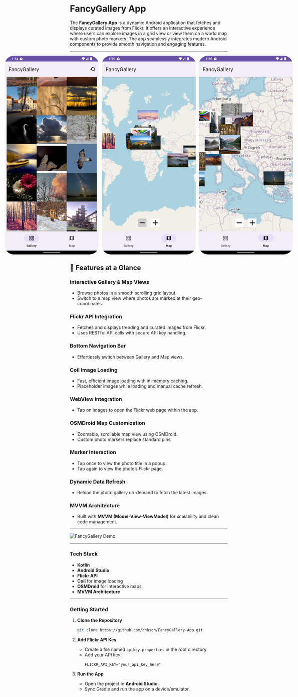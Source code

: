 # FancyGallery App

The **FancyGallery App** is a dynamic Android application that fetches and displays curated images from Flickr. It offers an interactive experience where users can explore images in a grid view or view them on a world map with custom photo markers. The app seamlessly integrates modern Android components to provide smooth navigation and engaging features.

---

<div style="display: flex; justify-content: center; align-items: center; gap: 10px;">
  <img src="https://github.com/chhsch/FancyGallery/blob/18f00dcb053886d49f2e41e33831fda70a3f9c12/img/Screenshot_20250112_133411.png" alt="Gallery View" width="300"/>
  <img src="https://github.com/chhsch/FancyGallery/blob/18f00dcb053886d49f2e41e33831fda70a3f9c12/img/Screenshot_20250112_133507.png" alt="Map View" width="300"/>
  <img src="https://github.com/chhsch/FancyGallery/blob/18f00dcb053886d49f2e41e33831fda70a3f9c12/img/Screenshot_20250112_133520.png" alt="Map View" width="300"/>
</div>

## 📱 Features at a Glance

### Interactive Gallery & Map Views
- Browse photos in a smooth scrolling grid layout.  
- Switch to a map view where photos are marked at their geo-coordinates.

### Flickr API Integration
- Fetches and displays trending and curated images from Flickr.
- Uses RESTful API calls with secure API key handling.

### Bottom Navigation Bar
- Effortlessly switch between Gallery and Map views.

### Coil Image Loading
- Fast, efficient image loading with in-memory caching.
- Placeholder images while loading and manual cache refresh.

### WebView Integration
- Tap on images to open the Flickr web page within the app.

### OSMDroid Map Customization
- Zoomable, scrollable map view using OSMDroid.  
- Custom photo markers replace standard pins.

### Marker Interaction
- Tap once to view the photo title in a popup.  
- Tap again to view the photo’s Flickr page.

### Dynamic Data Refresh
- Reload the photo gallery on-demand to fetch the latest images.

### MVVM Architecture
- Built with **MVVM (Model-View-ViewModel)** for scalability and clean code management.

---

![FancyGallery Demo](https://github.com/chhsch/FancyGallery/blob/18f00dcb053886d49f2e41e33831fda70a3f9c12/img/demo.gif)

---

### Tech Stack
- **Kotlin**  
- **Android Studio**  
- **Flickr API**  
- **Coil** for image loading  
- **OSMDroid** for interactive maps  
- **MVVM Architecture**  

---

### Getting Started

1. **Clone the Repository**
   ```bash
   git clone https://github.com/chhsch/FancyGallery-App.git
   ```

2. **Add Flickr API Key**
   - Create a file named `apikey.properties` in the root directory.
   - Add your API key:
     ```
     FLICKR_API_KEY="your_api_key_here"
     ```

3. **Run the App**
   - Open the project in **Android Studio**.  
   - Sync Gradle and run the app on a device/emulator.



